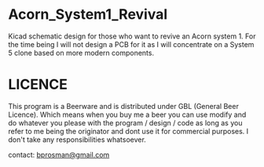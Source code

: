 # Acorn_System1_Revival
Kicad schematic design for those who want to revive an Acorn system 1. For the time being I will not design a PCB for it as I will concentrate on a System 5 clone based on more modern components.

# LICENCE
This program is a Beerware and is distributed under GBL (General Beer Licence). Which means when you buy me a beer you can use modify and do whatever you please with the program / design / code as long as you refer to me being the originator and dont use it for commercial purposes. I don't take any responsibilities whatsoever.

contact: bprosman@gmail.com
